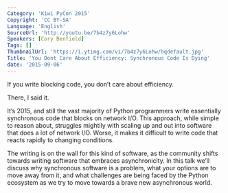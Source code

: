 ```yaml
---
Category: 'Kiwi PyCon 2015'
Copyright: 'CC BY-SA'
Language: 'English'
SourceUrl: 'http://youtu.be/7b4z7y6Lohw'
Speakers: [Cory Benfield]
Tags: []
ThumbnailUrl: 'https://i.ytimg.com/vi/7b4z7y6Lohw/hqdefault.jpg'
Title: 'You Dont Care About Efficiency: Synchronous Code Is Dying'
date: '2015-09-06'
---
```

If you write blocking code, you don’t care about efficiency.

There, I said it.

It’s 2015, and still the vast majority of Python programmers write essentially synchronous code that blocks on network I/O. This approach, while simple to reason about, struggles mightily with scaling up and out into software that does a lot of network I/O. Worse, it makes it difficult to write code that reacts rapidly to changing conditions.

The writing is on the wall for this kind of software, as the community shifts towards writing software that embraces asynchronicity. In this talk we’ll discuss why synchronous software is a problem, what your options are to move away from it, and what challenges are being faced by the Python ecosystem as we try to move towards a brave new asynchronous world.
